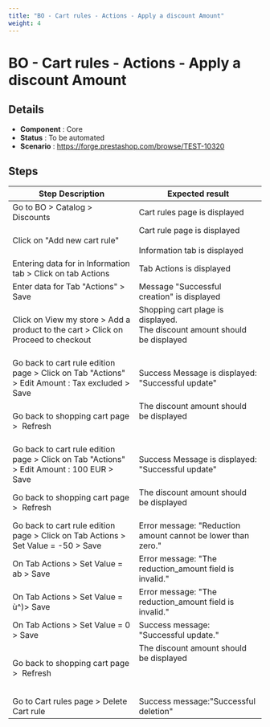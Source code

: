 ```yaml
---
title: "BO - Cart rules - Actions - Apply a discount Amount"
weight: 4
---
```


# BO - Cart rules - Actions - Apply a discount Amount
## Details
* **Component** : Core
* **Status** : To be automated
* **Scenario** : https://forge.prestashop.com/browse/TEST-10320

## Steps
| Step Description | Expected result |
| ----- | ----- |
| Go to BO > Catalog > Discounts | Cart rules page is displayed |
| Click on "Add new cart rule" | Cart rule page is displayed<br><br>Information tab is displayed |
| Entering data for in Information tab > Click on tab Actions | Tab Actions is displayed |
| Enter data for Tab "Actions" > Save | Message "Successful creation" is displayed |
| Click on View my store > Add a product to the cart > Click on Proceed to checkout | Shopping cart plage is displayed.<br>The discount amount should be displayed<br> <br>|1 item|€34.80|<br>|Discount(s)|- €20.00|<br>|Shipping|Free|<br>|Total (tax incl.)|€14.80|<br>|test cart rules|-€20.00| |
| Go back to cart rule edition page > Click on Tab "Actions" > Edit Amount : Tax excluded > Save | Success Message is displayed: "Successful update" |
| Go back to shopping cart page >  Refresh | The discount amount should be displayed<br> <br> <br>|1 item|€34.80|<br>|Discount(s)|- €24.00|<br>|Shipping|Free|<br>|Total (tax incl.)|€10.80|<br>|test cart rules|-€24.00| |
| Go back to cart rule edition page > Click on Tab "Actions" > Edit Amount : 100 EUR > Save | Success Message is displayed: "Successful update" |
| Go back to shopping cart page >  Refresh | The discount amount should be displayed<br> <br>|1 item|€34.80|<br>|Discount(s)|- €34.80|<br>|Shipping|Free|<br>|Total (tax incl.)|€0.00|<br>|test cart rules|-€34.80 | |
| Go back to cart rule edition page > Click on Tab Actions > Set Value = -50 > Save | Error message: "Reduction amount cannot be lower than zero." |
| On Tab Actions > Set Value = ab > Save | Error message: "The reduction_amount field is invalid." |
| On Tab Actions > Set Value = ù^)> Save | Error message: "The reduction_amount field is invalid." |
| On Tab Actions > Set Value = 0 > Save | Success message: "Successful update." |
| Go back to shopping cart page >  Refresh | The discount amount should be displayed<br> <br><br> <br>|1 item|€34.80|<br>|Shipping|Free|<br>|Total (tax incl.)|€34.80|<br>|test cart rules|Free shipping| |
| Go to Cart rules page > Delete Cart rule | Success message:"Successful deletion" |
